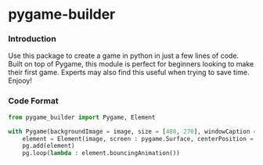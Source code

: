 # pygame-builder
 
### Introduction
Use this package to create a game in python in just a few lines of code. Built on top of Pygame, this module is perfect for beginners looking to make their first game. Experts may also find this useful when trying to save time. Enjooy!

### Code Format
```Python
from pygame_builder import Pygame, Element

with Pygame(backgroundImage = image, size = [480, 270], windowCaption = "Pygame", fps = 60, backgroundColour = (0, 0, 0), backgroundSound = None) as pg:
    element = Element(image, screen : pygame.Surface, centerPosition = [0, 0], speed = [0, 0])
    pg.add(element)
    pg.loop(lambda : element.bouncingAnimation())
```